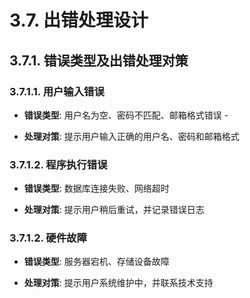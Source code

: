 # 3.7. 出错处理设计

##  3.7.1. 错误类型及出错处理对策

### 3.7.1.1. 用户输入错误

- **错误类型**: 用户名为空、密码不匹配、邮箱格式错误 -

- **处理对策**: 提示用户输入正确的用户名、密码和邮箱格式

### 3.7.1.2. 程序执行错误

- **错误类型**: 数据库连接失败、网络超时 

- **处理对策**: 提示用户稍后重试，并记录错误日志

### 3.7.1.2. 硬件故障

- **错误类型**: 服务器宕机、存储设备故障 

- **处理对策**: 提示用户系统维护中，并联系技术支持


